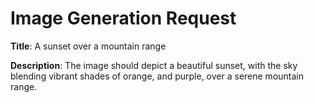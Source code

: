 # Image Generation Request

**Title**: A sunset over a mountain range

**Description**: The image should depict a beautiful sunset, with the sky blending vibrant shades of orange, and purple, over a serene mountain range.
